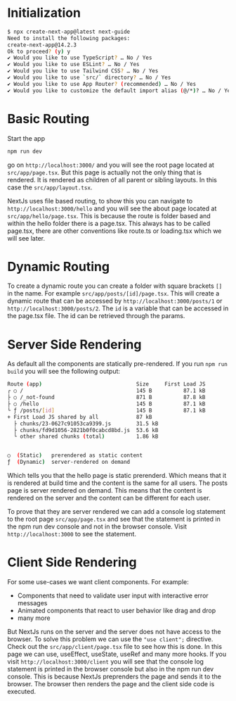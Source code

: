# Initialization
```bash
$ npx create-next-app@latest next-guide            
Need to install the following packages:
create-next-app@14.2.3
Ok to proceed? (y) y
✔ Would you like to use TypeScript? … No / Yes
✔ Would you like to use ESLint? … No / Yes
✔ Would you like to use Tailwind CSS? … No / Yes
✔ Would you like to use `src/` directory? … No / Yes
✔ Would you like to use App Router? (recommended) … No / Yes
✔ Would you like to customize the default import alias (@/*)? … No / Yes 
```

# Basic Routing
Start the app
```bash
npm run dev
```
go on `http://localhost:3000/` and you will see the root page located at `src/app/page.tsx`. But this page is actually not the only thing that is rendered. It is rendered as children of all parent or sibling layouts. In this case the `src/app/layout.tsx`.

NextJs uses file based routing, to show this you can navigate to `http://localhost:3000/hello` and you will see the about page located at `src/app/hello/page.tsx`. This is because the route is folder based and within the hello folder there is a page.tsx. This always has to be called page.tsx, there are other conventions like route.ts or loading.tsx which we will see later.

# Dynamic Routing
To create a dynamic route you can create a folder with square brackets `[]` in the name. For example `src/app/posts/[id]/page.tsx`. This will create a dynamic route that can be accessed by `http://localhost:3000/posts/1` or `http://localhost:3000/posts/2`. The `id` is a variable that can be accessed in the page.tsx file. The id can be retrieved through the params.

# Server Side Rendering
As default all the components are statically pre-rendered. If you run `npm run build` you will see the following output: 

```bash
Route (app)                              Size     First Load JS
┌ ○ /                                    145 B          87.1 kB
├ ○ /_not-found                          871 B          87.8 kB
├ ○ /hello                               145 B          87.1 kB
└ ƒ /posts/[id]                          145 B          87.1 kB
+ First Load JS shared by all            87 kB
  ├ chunks/23-0627c91053ca9399.js        31.5 kB
  ├ chunks/fd9d1056-2821b0f0cabcd8bd.js  53.6 kB
  └ other shared chunks (total)          1.86 kB


○  (Static)   prerendered as static content
ƒ  (Dynamic)  server-rendered on demand
```

Which tells you that the hello page is static prerenderd. Which means that it is rendered at build time and the content is the same for all users. The posts page is server rendered on demand. This means that the content is rendered on the server and the content can be different for each user.

To prove that they are server rendered we can add a console log statement to the root page `src/app/page.tsx` and see that the statement is printed in the npm run dev console and not in the browser console. Visit `http://localhost:3000` to see the statement.

# Client Side Rendering
For some use-cases we want client components. For example: 
- Components that need to validate user input with interactive error messages
- Animated components that react to user behavior like drag and drop
- many more

But NextJs runs on the server and the server does not have access to the browser. To solve this problem we can use the `"use client";` directive. Check out the `src/app/client/page.tsx` file to see how this is done. In this page we can use, useEffect, useState, useRef and many more hooks.
If you visit `http://localhost:3000/client` you will see that the console log statement is printed in the browser console but also in the npm run dev console. This is because NextJs preprenders the page and sends it to the browser. The browser then renders the page and the client side code is executed.